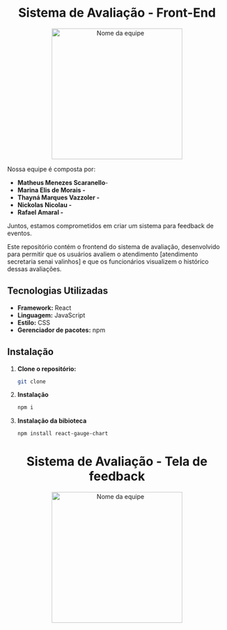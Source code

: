 <h1 align="center">Sistema de Avaliação - Front-End </h1>

<div align="center">
  <img src="https://i.imgur.com/9hSrsWQ.png" alt="Nome da equipe"  width="300" height="300">
</div>

Nossa equipe é composta por:

- **Matheus Menezes Scaranello**-
- **Marina Elis de Morais -**
- **Thayná Marques Vazzoler -**
- **Nickolas Nicolau  -**
- **Rafael Amaral -**

Juntos, estamos comprometidos em criar um sistema para feedback de eventos.

Este repositório contém o frontend do sistema de avaliação, desenvolvido para permitir que os usuários avaliem o atendimento [atendimento secretaria senai valinhos] e que os funcionários visualizem o histórico dessas avaliações.

## Tecnologias Utilizadas
* **Framework:** React
* **Linguagem:** JavaScript
* **Estilo:** CSS
* **Gerenciador de pacotes:** npm

## Instalação
1. **Clone o repositório:**
   ```bash
   git clone 

2. **Instalação**
    ```bash
    npm i 
    
3. **Instalação da bibioteca**
    ```bash
   npm install react-gauge-chart

<h1 align="center">Sistema de Avaliação - Tela de feedback </h1>

<div align="center">
  <img src="https://imgur.com/871qjE7" alt="Nome da equipe"  width="300" height="300">
</div>

